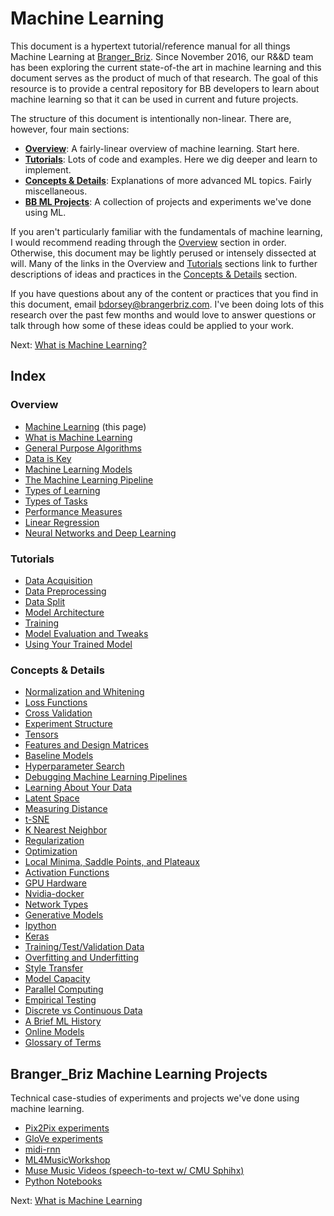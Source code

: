 # Machine Learning

This document is a hypertext tutorial/reference manual for all things Machine Learning at [Branger_Briz](http://brangerbriz.com). Since November 2016, our R&&D team has been exploring the current state-of-the art in machine learning and this document serves as the product of much of that research. The goal of this resource is to provide a central repository for BB developers to learn about machine learning so that it can be used in current and future projects.

The structure of this document is intentionally non-linear. There are, however, four main sections:

- [**Overview**](#overview): A fairly-linear overview of machine learning. Start here. 
- [**Tutorials**](#tutorials): Lots of code and examples. Here we dig deeper and learn to implement.
- [**Concepts & Details**](#): Explanations of more advanced ML topics. Fairly miscellaneous.
- [**BB ML Projects**](#Branger_Briz-Machine-Learning-Projects): A collection of projects and experiments we've done using ML.

If you aren't particularly familiar with the fundamentals of machine learning, I would recommend reading through the [Overview](#overview) section in order. Otherwise, this document may be lightly perused or intensely dissected at will. Many of the links in the Overview and [Tutorials](#tutorials) sections link to further descriptions of ideas and practices in the [Concepts & Details](#concepts-details) section.

If you have questions about any of the content or practices that you find in this document, email <bdorsey@brangerbriz.com>. I've been doing lots of this research over the past few months and would love to answer questions or talk through how some of these ideas could be applied to your work. 

Next: [What is Machine Learning?](what-is-machine-learning.html)

## Index

### Overview

- [Machine Learning](index.html) (this page)
- [What is Machine Learning](what-is-machine-learning.html)
- [General Purpose Algorithms](general-purpose-algorithms.html)
- [Data is Key](data-is-key.html)
- [Machine Learning Models](machine-learning-models.html)
- [The Machine Learning Pipeline](the-ml-pipeline.html)
- [Types of Learning](types-of-learning.html)
- [Types of Tasks](types-of-tasks.html)
- [Performance Measures](performance-measures.html)
- [Linear Regression](linear-regression.html)
- [Neural Networks and Deep Learning](neural-networks-and-deep-learning.html)

### Tutorials

- [Data Acquisition](data-acquisition.html)
- [Data Preprocessing](data-preprocessing.html)
- [Data Split](data-split.html)
- [Model Architecture](model-architecture.html)
- [Training](training.html)
- [Model Evaluation and Tweaks](model-evaluation-and-tweaks.html)
- [Using Your Trained Model](using-your-trained-model.html)

### Concepts & Details

- [Normalization and Whitening](normalization-and-whitening.html)
- [Loss Functions](loss-functions.html)
- [Cross Validation](cross-validation.html)
- [Experiment Structure](experiment-structure.html)
- [Tensors](tensors.html)
- [Features and Design Matrices](features-and-design-matrices.html)
- [Baseline Models](baseline-models.html)
- [Hyperparameter Search](hyperparameter-search.html)
- [Debugging Machine Learning Pipelines](debugging-ml-pipelines.html)
- [Learning About Your Data](learning-about-your-data.html)
- [Latent Space](latent-space.html)
- [Measuring Distance](measuring-distance.html)
- [t-SNE](t-sne.html)
- [K Nearest Neighbor](knn.html)
- [Regularization](regularization.html)
- [Optimization](optimization.html)
- [Local Minima, Saddle Points, and Plateaux](local-minima-saddle-points-and-plateaux.html)
- [Activation Functions](activation-functions.html)
- [GPU Hardware](gpu-hardware.html)
- [Nvidia-docker](nvidia-docker.html)
- [Network Types](network-types.html)
- [Generative Models](generative-models.html)
- [Ipython](ipython.html)
- [Keras](keras.html)
- [Training/Test/Validation Data](training-test-validation-data.html)
- [Overfitting and Underfitting](overfitting-and-underfitting.html)
- [Style Transfer](style-transfer.html)
- [Model Capacity](model-capacity.html)
- [Parallel Computing](parallel-computing.html)
- [Empirical Testing](empirical-testing.html)
- [Discrete vs Continuous Data](discrete-vs-continuous-data.html)
- [A Brief ML History](a-brief-ml-history.html)
- [Online Models](online-models.html)
- [Glossary of Terms](glossary-of-terms.html)

## Branger_Briz Machine Learning Projects

Technical case-studies of experiments and projects we've done using machine learning.

- [Pix2Pix experiments](pix2pix-experiments.html)
- [GloVe experiments](glove-experiments.html)
- [midi-rnn](midi-rnn.html)
- [ML4MusicWorkshop](ml4musicworkshop.html)
- [Muse Music Videos (speech-to-text w/ CMU Sphihx)](muse-music-videos.html)
- [Python Notebooks](bb-python-notebooks.html)

Next: [What is Machine Learning](what-is-machine-learning.html)
